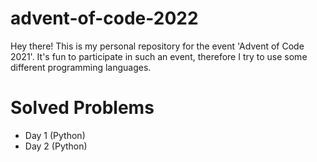 # advent-of-code-2022

Hey there! This is my personal repository for the event 'Advent of Code 2021'. It's fun to participate in such an event, therefore I try to use some different programming languages.

# Solved Problems

- Day 1 (Python)
- Day 2 (Python)
